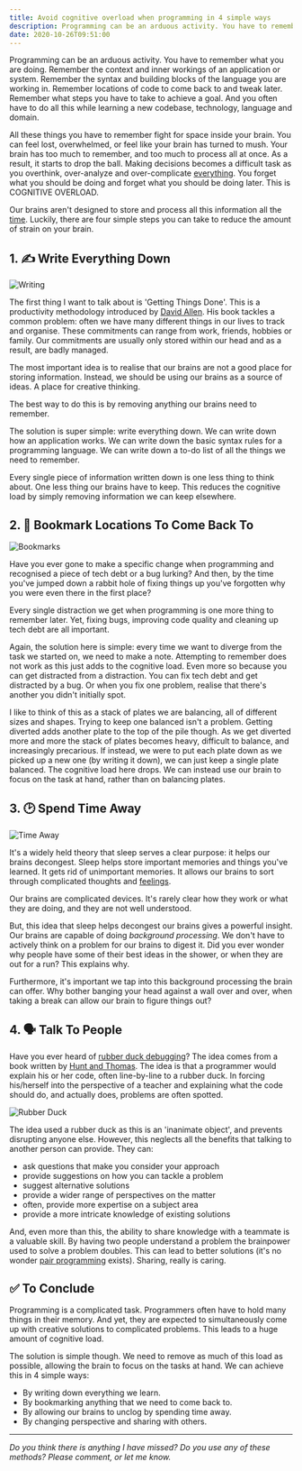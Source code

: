 ```yaml
---
title: Avoid cognitive overload when programming in 4 simple ways
description: Programming can be an arduous activity. You have to remember what you are doing, the context and inner workings of a system, the building blocks of the language you are using. All while coming up with creative solutions to problems. All this can lead to COGNITIVE OVERLOAD. Luckily, there are some simple steps we can take to avoid this.
date: 2020-10-26T09:51:00
---
```


Programming can be an arduous activity. You have to remember what you are doing. Remember the context and inner workings of an application or system. Remember the syntax and building blocks of the language you are working in. Remember locations of code to come back to and tweak later. Remember what steps you have to take to achieve a goal. And you often have to do all this while learning a new codebase, technology, language and domain.

All these things you have to remember fight for space inside your brain. You can feel lost, overwhelmed, or feel like your brain has turned to mush. Your brain has too much to remember, and too much to process all at once. As a result, it starts to drop the ball. Making decisions becomes a difficult task as you overthink, over-analyze and over-complicate [everything](https://www.psychologytoday.com/gb/blog/in-practice/201810/seven-thinking-errors-contribute-mental-overload). You forget what you should be doing and forget what you should be doing later. This is COGNITIVE OVERLOAD.

Our brains aren't designed to store and process all this information all the [time](https://www.gamasutra.com/view/feature/190891/programmer_interrupted.php?print=1). Luckily, there are four simple steps you can take to reduce the amount of strain on your brain.

## 1. ✍️ Write Everything Down

![Writing](/img/writing.jpg)

The first thing I want to talk about is 'Getting Things Done'. This is a productivity methodology introduced by [David Allen](https://gettingthingsdone.com/). His book tackles a common problem: often we have many different things in our lives to track and organise. These commitments can range from work, friends, hobbies or family. Our commitments are usually only stored within our head and as a result, are badly managed.

The most important idea is to realise that our brains are not a good place for storing information. Instead, we should be using our brains as a source of ideas. A place for creative thinking.

The best way to do this is by removing anything our brains need to remember.

The solution is super simple: write everything down. We can write down how an application works. We can write down the basic syntax rules for a programming language. We can write down a to-do list of all the things we need to remember.

Every single piece of information written down is one less thing to think about. One less thing our brains have to keep. This reduces the cognitive load by simply removing information we can keep elsewhere.

## 2. 🔖 Bookmark Locations To Come Back To

![Bookmarks](/img/bookmarks.jpg)

Have you ever gone to make a specific change when programming and recognised a piece of tech debt or a bug lurking? And then, by the time you've jumped down a rabbit hole of fixing things up you've forgotten why you were even there in the first place?

Every single distraction we get when programming is one more thing to remember later. Yet, fixing bugs, improving code quality and cleaning up tech debt are all important.

Again, the solution here is simple: every time we want to diverge from the task we started on, we need to make a note. Attempting to remember does not work as this just adds to the cognitive load. Even more so because you can get distracted from a distraction. You can fix tech debt and get distracted by a bug. Or when you fix one problem, realise that there's another you didn't initially spot.

I like to think of this as a stack of plates we are balancing, all of different sizes and shapes. Trying to keep one balanced isn't a problem. Getting diverted adds another plate to the top of the pile though. As we get diverted more and more the stack of plates becomes heavy, difficult to balance, and increasingly precarious. If instead, we were to put each plate down as we picked up a new one (by writing it down), we can just keep a single plate balanced. The cognitive load here drops. We can instead use our brain to focus on the task at hand, rather than on balancing plates.

## 3. 🕑 Spend Time Away

![Time Away](/img/relax.jpg)

It's a widely held theory that sleep serves a clear purpose: it helps our brains decongest. Sleep helps store important memories and things you've learned. It gets rid of unimportant memories. It allows our brains to sort through complicated thoughts and [feelings](https://www.healthline.com/health/why-do-we-dream).

Our brains are complicated devices. It's rarely clear how they work or what they are doing, and they are not well understood.

But, this idea that sleep helps decongest our brains gives a powerful insight. Our brains are capable of doing _background processing_. We don't have to actively think on a problem for our brains to digest it. Did you ever wonder why people have some of their best ideas in the shower, or when they are out for a run? This explains why.

Furthermore, it's important we tap into this background processing the brain can offer. Why bother banging your head against a wall over and over, when taking a break can allow our brain to figure things out?

## 4. 🗣️ Talk To People

Have you ever heard of [rubber duck debugging](https://en.wikipedia.org/wiki/Rubber_duck_debugging)? The idea comes from a book written by [Hunt and Thomas](https://pragprog.com/titles/tpp20/the-pragmatic-programmer-20th-anniversary-edition/). The idea is that a programmer would explain his or her code, often line-by-line to a rubber duck. In forcing his/herself into the perspective of a teacher and explaining what the code should do, and actually does, problems are often spotted.

![Rubber Duck](/img/duck.jpg)

The idea used a rubber duck as this is an 'inanimate object', and prevents disrupting anyone else. However, this neglects all the benefits that talking to another person can provide. They can:

- ask questions that make you consider your approach
- provide suggestions on how you can tackle a problem
- suggest alternative solutions
- provide a wider range of perspectives on the matter
- often, provide more expertise on a subject area
- provide a more intricate knowledge of existing solutions

And, even more than this, the ability to share knowledge with a teammate is a valuable skill. By having two people understand a problem the brainpower used to solve a problem doubles. This can lead to better solutions (it's no wonder [pair programming](https://en.wikipedia.org/wiki/Pair_programming) exists). Sharing, really is caring.

## ✅ To Conclude

Programming is a complicated task. Programmers often have to hold many things in their memory. And yet, they are expected to simultaneously come up with creative solutions to complicated problems. This leads to a huge amount of cognitive load.

The solution is simple though. We need to remove as much of this load as possible, allowing the brain to focus on the tasks at hand. We can achieve this in 4 simple ways:

- By writing down everything we learn.
- By bookmarking anything that we need to come back to.
- By allowing our brains to unclog by spending time away.
- By changing perspective and sharing with others.

---

_Do you think there is anything I have missed? Do you use any of these methods? Please comment, or let me know._
